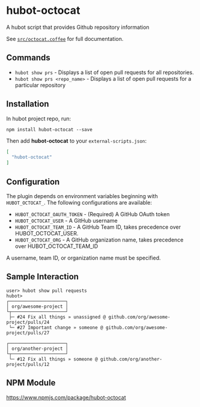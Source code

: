 # hubot-octocat

A hubot script that provides Github repository information

See [`src/octocat.coffee`](src/octocat.coffee) for full documentation.

## Commands

* `hubot show prs` - Displays a list of open pull requests for all repositories.
* `hubot show prs <repo_name>` - Displays a list of open pull requests for a particular repository

## Installation

In hubot project repo, run:

`npm install hubot-octocat --save`

Then add **hubot-octocat** to your `external-scripts.json`:

```json
[
  "hubot-octocat"
]
```

## Configuration
The plugin depends on environment variables beginning with `HUBOT_OCTOCAT_`. The following configurations are available:

* `HUBOT_OCTOCAT_OAUTH_TOKEN` - (Required) A GitHub OAuth token
* `HUBOT_OCTOCAT_USER`        - A GitHub username
* `HUBOT_OCTOCAT_TEAM_ID`     - A GitHub Team ID, takes precedence over HUBOT_OCTOCAT_USER.
* `HUBOT_OCTOCAT_ORG`         - A GitHub organization name, takes precedence over HUBOT_OCTOCAT_TEAM_ID

A username, team ID, or organization name must be specified.

## Sample Interaction

```
user> hubot show pull requests
hubot>
┌─────────────────────┐
│ org/awesome-project │
└┬────────────────────┘
 ├─ #24 Fix all things » unassigned @ github.com/org/awesome-project/pulls/24
 └─ #27 Important change » someone @ github.com/org/awesome-project/pulls/27

┌─────────────────────┐
│ org/another-project │
└┬────────────────────┘
 └─ #12 Fix all things » someone @ github.com/org/another-project/pulls/12
```

## NPM Module

https://www.npmjs.com/package/hubot-octocat
